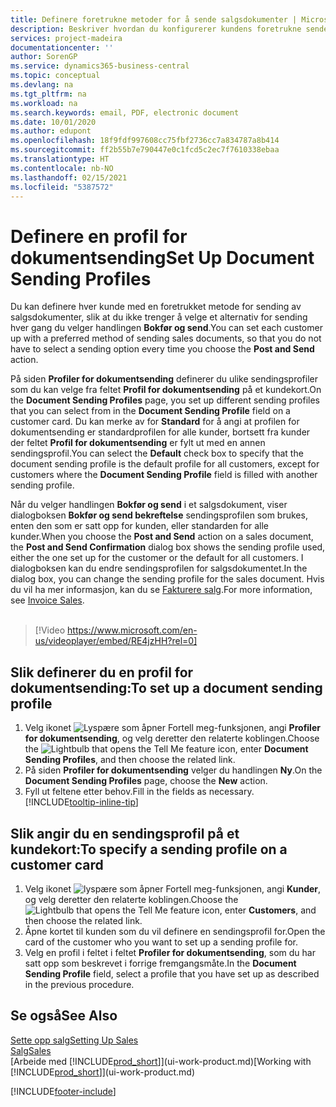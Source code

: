 ```yaml
---
title: Definere foretrukne metoder for å sende salgsdokumenter | Microsoft-dokumentasjon
description: Beskriver hvordan du konfigurerer kundens foretrukne sendemetode for salgsdokumenter, for eksempel e-post, PDF-fil, elektronisk dokument og så videre.
services: project-madeira
documentationcenter: ''
author: SorenGP
ms.service: dynamics365-business-central
ms.topic: conceptual
ms.devlang: na
ms.tgt_pltfrm: na
ms.workload: na
ms.search.keywords: email, PDF, electronic document
ms.date: 10/01/2020
ms.author: edupont
ms.openlocfilehash: 18f9fdf997608cc75fbf2736cc7a834787a8b414
ms.sourcegitcommit: ff2b55b7e790447e0c1fcd5c2ec7f7610338ebaa
ms.translationtype: HT
ms.contentlocale: nb-NO
ms.lasthandoff: 02/15/2021
ms.locfileid: "5387572"
---
```

# <a name="set-up-document-sending-profiles"></a><span data-ttu-id="5c4ac-103">Definere en profil for dokumentsending</span><span class="sxs-lookup"><span data-stu-id="5c4ac-103">Set Up Document Sending Profiles</span></span>
<span data-ttu-id="5c4ac-104">Du kan definere hver kunde med en foretrukket metode for sending av salgsdokumenter, slik at du ikke trenger å velge et alternativ for sending hver gang du velger handlingen **Bokfør og send**.</span><span class="sxs-lookup"><span data-stu-id="5c4ac-104">You can set each customer up with a preferred method of sending sales documents, so that you do not have to select a sending option every time you choose the **Post and Send** action.</span></span>

<span data-ttu-id="5c4ac-105">På siden **Profiler for dokumentsending** definerer du ulike sendingsprofiler som du kan velge fra feltet **Profil for dokumentsending** på et kundekort.</span><span class="sxs-lookup"><span data-stu-id="5c4ac-105">On the **Document Sending Profiles** page, you set up different sending profiles that you can select from in the **Document Sending Profile** field on a customer card.</span></span> <span data-ttu-id="5c4ac-106">Du kan merke av for **Standard** for å angi at profilen for dokumentsending er standardprofilen for alle kunder, bortsett fra kunder der feltet **Profil for dokumentsending** er fylt ut med en annen sendingsprofil.</span><span class="sxs-lookup"><span data-stu-id="5c4ac-106">You can select the **Default** check box to specify that the document sending profile is the default profile for all customers, except for customers where the **Document Sending Profile** field is filled with another sending profile.</span></span>

<span data-ttu-id="5c4ac-107">Når du velger handlingen **Bokfør og send** i et salgsdokument, viser dialogboksen **Bokfør og send bekreftelse** sendingsprofilen som brukes, enten den som er satt opp for kunden, eller standarden for alle kunder.</span><span class="sxs-lookup"><span data-stu-id="5c4ac-107">When you choose the **Post and Send** action on a sales document, the **Post and Send Confirmation** dialog box shows the sending profile used, either the one set up for the customer or the default for all customers.</span></span> <span data-ttu-id="5c4ac-108">I dialogboksen kan du endre sendingsprofilen for salgsdokumentet.</span><span class="sxs-lookup"><span data-stu-id="5c4ac-108">In the dialog box, you can change the sending profile for the sales document.</span></span> <span data-ttu-id="5c4ac-109">Hvis du vil ha mer informasjon, kan du se [Fakturere salg](sales-how-invoice-sales.md).</span><span class="sxs-lookup"><span data-stu-id="5c4ac-109">For more information, see [Invoice Sales](sales-how-invoice-sales.md).</span></span>
<br><br>  

> [!Video https://www.microsoft.com/en-us/videoplayer/embed/RE4jzHH?rel=0]

## <a name="to-set-up-a-document-sending-profile"></a><span data-ttu-id="5c4ac-110">Slik definerer du en profil for dokumentsending:</span><span class="sxs-lookup"><span data-stu-id="5c4ac-110">To set up a document sending profile</span></span>
1. <span data-ttu-id="5c4ac-111">Velg ikonet ![Lyspære som åpner Fortell meg-funksjonen](media/ui-search/search_small.png "Fortell hva du vil gjøre"), angi **Profiler for dokumentsending**, og velg deretter den relaterte koblingen.</span><span class="sxs-lookup"><span data-stu-id="5c4ac-111">Choose the ![Lightbulb that opens the Tell Me feature](media/ui-search/search_small.png "Tell me what you want to do") icon, enter **Document Sending Profiles**, and then choose the related link.</span></span>
2. <span data-ttu-id="5c4ac-112">På siden **Profiler for dokumentsending** velger du handlingen **Ny**.</span><span class="sxs-lookup"><span data-stu-id="5c4ac-112">On the **Document Sending Profiles** page, choose the **New** action.</span></span>
3. <span data-ttu-id="5c4ac-113">Fyll ut feltene etter behov.</span><span class="sxs-lookup"><span data-stu-id="5c4ac-113">Fill in the fields as necessary.</span></span> [!INCLUDE[tooltip-inline-tip](includes/tooltip-inline-tip_md.md)]

## <a name="to-specify-a-sending-profile-on-a-customer-card"></a><span data-ttu-id="5c4ac-114">Slik angir du en sendingsprofil på et kundekort:</span><span class="sxs-lookup"><span data-stu-id="5c4ac-114">To specify a sending profile on a customer card</span></span>
1. <span data-ttu-id="5c4ac-115">Velg ikonet ![lyspære som åpner Fortell meg-funksjonen](media/ui-search/search_small.png "Fortell hva du vil gjøre"), angi **Kunder**, og velg deretter den relaterte koblingen.</span><span class="sxs-lookup"><span data-stu-id="5c4ac-115">Choose the ![Lightbulb that opens the Tell Me feature](media/ui-search/search_small.png "Tell me what you want to do") icon, enter **Customers**, and then choose the related link.</span></span>
2. <span data-ttu-id="5c4ac-116">Åpne kortet til kunden som du vil definere en sendingsprofil for.</span><span class="sxs-lookup"><span data-stu-id="5c4ac-116">Open the card of the customer who you want to set up a sending profile for.</span></span>
3. <span data-ttu-id="5c4ac-117">Velg en profil i feltet i feltet **Profiler for dokumentsending**, som du har satt opp som beskrevet i forrige fremgangsmåte.</span><span class="sxs-lookup"><span data-stu-id="5c4ac-117">In the **Document Sending Profile** field, select a profile that you have set up as described in the previous procedure.</span></span>

## <a name="see-also"></a><span data-ttu-id="5c4ac-118">Se også</span><span class="sxs-lookup"><span data-stu-id="5c4ac-118">See Also</span></span>
[<span data-ttu-id="5c4ac-119">Sette opp salg</span><span class="sxs-lookup"><span data-stu-id="5c4ac-119">Setting Up Sales</span></span>](sales-setup-sales.md)  
[<span data-ttu-id="5c4ac-120">Salg</span><span class="sxs-lookup"><span data-stu-id="5c4ac-120">Sales</span></span>](sales-manage-sales.md)  
<span data-ttu-id="5c4ac-121">[Arbeide med [!INCLUDE[prod_short](includes/prod_short.md)]](ui-work-product.md)</span><span class="sxs-lookup"><span data-stu-id="5c4ac-121">[Working with [!INCLUDE[prod_short](includes/prod_short.md)]](ui-work-product.md)</span></span>


[!INCLUDE[footer-include](includes/footer-banner.md)]